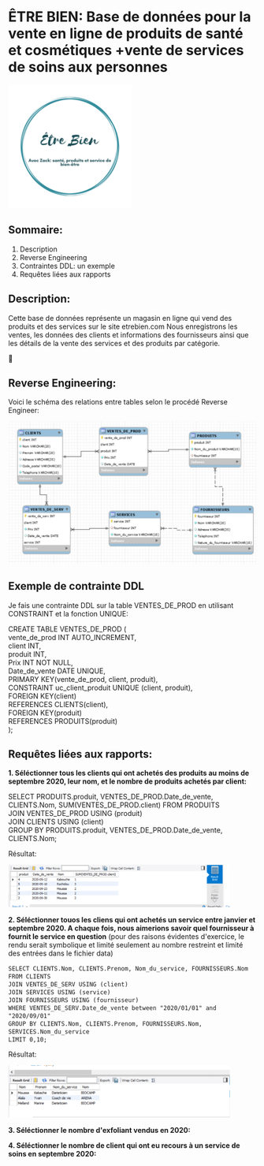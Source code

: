 # ÊTRE BIEN: Base de données pour la vente en ligne de produits de santé et cosmétiques +vente de services de soins aux personnes

<img src="https://github.com/CollegeBoreal/INF1006-202-20A-01/blob/master/3.DDL-DCL/300115140/images/Eblogo.png" width="250">

## Sommaire:

  1. Description
  2. Reverse Engineering
  3. Contraintes DDL: un exemple
  4. Requêtes liées aux rapports


## Description:

Cette base de données représente un magasin en ligne qui vend des produits et des services sur le site etrebien.com 
Nous enregistrons les ventes, les données des clients et informations des fournisseurs ainsi que les détails de la vente des services et des produits par catégorie.


:whale:

## Reverse Engineering:

Voici le schéma des relations entre tables selon le procédé Reverse Engineer:



![image](images/eng17.PNG) 

## Exemple de contrainte DDL

Je fais une contrainte DDL sur la table VENTES_DE_PROD en utilisant CONSTRAINT et la fonction UNIQUE:

CREATE TABLE VENTES_DE_PROD (  
  vente_de_prod INT AUTO_INCREMENT,  
  client INT,  
  produit INT,  
  Prix INT NOT NULL,  
  Date_de_vente DATE UNIQUE,  
  PRIMARY KEY(vente_de_prod, client, produit),  
  CONSTRAINT uc_client_produit UNIQUE (client, produit),  
  FOREIGN KEY(client)  
     REFERENCES CLIENTS(client),  
  FOREIGN KEY(produit)  
     REFERENCES PRODUITS(produit)  
  );  
 

## Requêtes liées aux rapports:

**1. Séléctionner tous les clients qui ont achetés des produits au moins de septembre 2020, leur nom, et le nombre de produits achetés par client:**

SELECT PRODUITS.produit, VENTES_DE_PROD.Date_de_vente, CLIENTS.Nom, SUM(VENTES_DE_PROD.client) FROM PRODUITS  
JOIN VENTES_DE_PROD USING (produit)  
JOIN CLIENTS USING (client)  
GROUP BY PRODUITS.produit, VENTES_DE_PROD.Date_de_vente, CLIENTS.Nom;  

Résultat:

<img src="https://github.com/CollegeBoreal/INF1006-202-20A-01/blob/master/3.DDL-DCL/300115140/images/req1.PNG" width="450">


**2. Séléctionner touos les cliens qui ont achetés un service entre janvier et septembre 2020. A chaque fois, nous aimerions savoir quel fournisseur à fournit le service en question** (pour des raisons évidentes d'exercice, le rendu serait symbolique et limité seulement au nombre restreint et limité des entrées dans le fichier data)

```
SELECT CLIENTS.Nom, CLIENTS.Prenom, Nom_du_service, FOURNISSEURS.Nom FROM CLIENTS  
JOIN VENTES_DE_SERV USING (client)  
JOIN SERVICES USING (service)  
JOIN FOURNISSEURS USING (fournisseur)  
WHERE VENTES_DE_SERV.Date_de_vente between "2020/01/01" and "2020/09/01"  
GROUP BY CLIENTS.Nom, CLIENTS.Prenom, FOURNISSEURS.Nom, SERVICES.Nom_du_service  
LIMIT 0,10;  
```

Résultat:  

<img src="https://github.com/CollegeBoreal/INF1006-202-20A-01/blob/master/3.DDL-DCL/300115140/images/fournisseur.PNG" width="450">

**3. Séléctionner le nombre d'exfoliant vendus en 2020:**



**4. Séléctionner le nombre de client qui ont eu recours à un service de soins en septembre 2020:**








